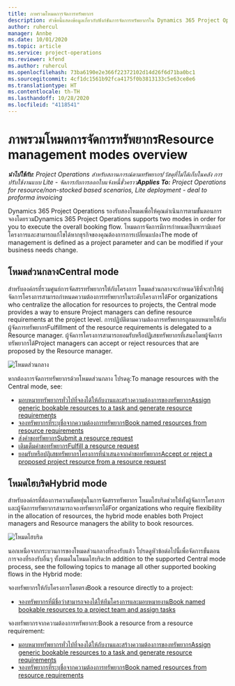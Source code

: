 ```yaml
---
title: ภาพรวมโหมดการจัดการทรัพยากร
description: หัวข้อนี้แสดงข้อมูลเกี่ยวกับฟังก์ชันการจัดการทรัพยากรใน Dynamics 365 Project Operations
author: ruhercul
manager: Annbe
ms.date: 10/01/2020
ms.topic: article
ms.service: project-operations
ms.reviewer: kfend
ms.author: ruhercul
ms.openlocfilehash: 73ba6190e2e366f22372102d14d26f6d71ba0bc1
ms.sourcegitcommit: 4cf1dc1561b92fca4175f0b3813133c5e63ce8e6
ms.translationtype: HT
ms.contentlocale: th-TH
ms.lasthandoff: 10/28/2020
ms.locfileid: "4118541"
---
```

# <a name="resource-management-modes-overview"></a><span data-ttu-id="af1db-103">ภาพรวมโหมดการจัดการทรัพยากร</span><span class="sxs-lookup"><span data-stu-id="af1db-103">Resource management modes overview</span></span>

<span data-ttu-id="af1db-104">_**นำไปใช้กับ:** Project Operations สำหรับสถานการณ์ตามทรัพยากร/วัสดุที่ไม่ได้เก็บในคลัง การปรับใช้งานแบบ Lite - จัดการกับการออกใบแจ้งหนี้ชั่วคราว_</span><span class="sxs-lookup"><span data-stu-id="af1db-104">_**Applies To:** Project Operations for resource/non-stocked based scenarios, Lite deployment - deal to proforma invoicing_</span></span>


<span data-ttu-id="af1db-105">Dynamics 365 Project Operations รองรับสองโหมดเพื่อให้คุณดำเนินการตามขั้นตอนการจองโดยรวม</span><span class="sxs-lookup"><span data-stu-id="af1db-105">Dynamics 365 Project Operations supports two modes in order for you to execute the overall booking flow.</span></span> <span data-ttu-id="af1db-106">โหมดการจัดการมีการกำหนดเป็นพารามิเตอร์โครงการและสามารถแก้ไขได้หากธุรกิจของคุณต้องการการเปลี่ยนแปลง</span><span class="sxs-lookup"><span data-stu-id="af1db-106">The mode of management is defined as a project parameter and can be modified if your business needs change.</span></span>    

## <a name="central-mode"></a><span data-ttu-id="af1db-107">โหมดส่วนกลาง</span><span class="sxs-lookup"><span data-stu-id="af1db-107">Central mode</span></span>
<span data-ttu-id="af1db-108">สำหรับองค์กรที่รวมศูนย์การจัดสรรทรัพยากรให้กับโครงการ โหมดส่วนกลางจะกำหนดวิธีที่จะทำให้ผู้จัดการโครงการสามารถกำหนดความต้องการทรัพยากรในระดับโครงการได้</span><span class="sxs-lookup"><span data-stu-id="af1db-108">For organizations who centralize the allocation for resources to projects, the Central mode provides a way to ensure Project managers can define resource requirements at the project level.</span></span> <span data-ttu-id="af1db-109">การปฏิบัติตามความต้องการทรัพยากรถูกมอบหมายให้กับผู้จัดการทรัพยากร</span><span class="sxs-lookup"><span data-stu-id="af1db-109">Fulfillment of the resource requirements is delegated to a Resource manager.</span></span> <span data-ttu-id="af1db-110">ผู้จัดการโครงการสามารถยอมรับหรือปฏิเสธทรัพยากรที่เสนอโดยผู้จัดการทรัพยากรได้</span><span class="sxs-lookup"><span data-stu-id="af1db-110">Project managers can accept or reject resources that are proposed by the Resource manager.</span></span>

![โหมดส่วนกลาง](./media/resource-management-central.png)

<span data-ttu-id="af1db-112">หากต้องการจัดการทรัพยากรด้วยโหมดส่วนกลาง โปรดดู:</span><span class="sxs-lookup"><span data-stu-id="af1db-112">To manage resources with the Central mode, see:</span></span>

- [<span data-ttu-id="af1db-113">มอบหมายทรัพยากรทั่วไปที่จองได้ให้กับงานและสร้างความต้องการของทรัพยากร</span><span class="sxs-lookup"><span data-stu-id="af1db-113">Assign generic bookable resources to a task and generate resource requirements</span></span>](https://docs.microsoft.com/dynamics365/project-service/assign-generic-bookable-resource)
- [<span data-ttu-id="af1db-114">จองทรัพยากรที่ระบุชื่อจากความต้องการทรัพยากร</span><span class="sxs-lookup"><span data-stu-id="af1db-114">Book named resources from resource requirements</span></span>](https://docs.microsoft.com/dynamics365/project-service/book-named-resource)
- [<span data-ttu-id="af1db-115">ส่งคำขอทรัพยากร</span><span class="sxs-lookup"><span data-stu-id="af1db-115">Submit a resource request</span></span>](https://docs.microsoft.com/dynamics365/project-service/submit-resource-request)
- [<span data-ttu-id="af1db-116">เติมเต็มคำขอทรัพยากร</span><span class="sxs-lookup"><span data-stu-id="af1db-116">Fulfill a resource request</span></span>](https://docs.microsoft.com/dynamics365/project-service/resource-management-fulfill-requests)
- [<span data-ttu-id="af1db-117">ยอมรับหรือปฏิเสธทรัพยากรโครงการที่นำเสนอจากคำขอทรัพยากร</span><span class="sxs-lookup"><span data-stu-id="af1db-117">Accept or reject a proposed project resource from a resource request</span></span>](https://docs.microsoft.com/dynamics365/project-service/accept-reject-proposed-resource)

## <a name="hybrid-mode"></a><span data-ttu-id="af1db-118">โหมดไฮบริด</span><span class="sxs-lookup"><span data-stu-id="af1db-118">Hybrid mode</span></span>
<span data-ttu-id="af1db-119">สำหรับองค์กรที่ต้องการความยืดหยุ่นในการจัดสรรทรัพยากร โหมดไฮบริดช่วยให้ทั้งผู้จัดการโครงการและผู้จัดการทรัพยากรสามารถจองทรัพยากรได้</span><span class="sxs-lookup"><span data-stu-id="af1db-119">For organizations who require flexibility in the allocation of resources, the hybrid mode enables both Project managers and Resource managers the ability to book resources.</span></span>

![โหมดไฮบริด](./media/resource-management-hybrid.png)

<span data-ttu-id="af1db-121">นอกเหนือจากกระบวนการของโหมดส่วนกลางที่รองรับแล้ว โปรดดูหัวข้อต่อไปนี้เพื่อจัดการขั้นตอนการจองที่รองรับอื่นๆ ทั้งหมดในโหมดไฮบริด:</span><span class="sxs-lookup"><span data-stu-id="af1db-121">In addition to the supported Central mode process, see the following topics to manage all other supported booking flows in the Hybrid mode:</span></span>

<span data-ttu-id="af1db-122">จองทรัพยากรให้กับโครงการโดยตรง</span><span class="sxs-lookup"><span data-stu-id="af1db-122">Book a resource directly to a project:</span></span>
- [<span data-ttu-id="af1db-123">จองทรัพยากรที่มีชื่อว่าสามารถจองได้ให้ทีมโครงการและมอบหมายงาน</span><span class="sxs-lookup"><span data-stu-id="af1db-123">Book named bookable resources to a project team and assign tasks</span></span>](https://docs.microsoft.com/dynamics365/project-service/assign-named-bookable-resource)

<span data-ttu-id="af1db-124">จองทรัพยากรจากความต้องการทรัพยากร:</span><span class="sxs-lookup"><span data-stu-id="af1db-124">Book a resource from a resource requirement:</span></span>
- [<span data-ttu-id="af1db-125">มอบหมายทรัพยากรทั่วไปที่จองได้ให้กับงานและสร้างความต้องการของทรัพยากร</span><span class="sxs-lookup"><span data-stu-id="af1db-125">Assign generic bookable resources to a task and generate resource requirements</span></span>](https://docs.microsoft.com/dynamics365/project-service/assign-generic-bookable-resource)
- [<span data-ttu-id="af1db-126">จองทรัพยากรที่ระบุชื่อจากความต้องการทรัพยากร</span><span class="sxs-lookup"><span data-stu-id="af1db-126">Book named resources from resource requirements</span></span>](https://docs.microsoft.com/dynamics365/project-service/book-named-resource)
